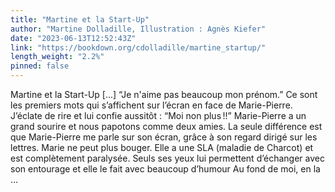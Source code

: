 ```yaml
---
title: "Martine et la Start-Up"
author: "Martine Dolladille, Illustration : Agnès Kiefer"
date: "2023-06-13T12:52:43Z"
link: "https://bookdown.org/cdolladille/martine_startup/"
length_weight: "2.2%"
pinned: false
---
```


Martine et la Start-Up [...] “Je n'aime pas beaucoup mon prénom.” Ce sont les premiers mots qui s’affichent sur l’écran en face de Marie-Pierre. J’éclate de rire et lui confie aussitôt : “Moi non plus !!” Marie-Pierre a un grand sourire et nous papotons comme deux amies. La seule différence est que Marie-Pierre me parle sur son écran, grâce à son regard dirigé sur les lettres. Marie ne peut plus bouger. Elle a une SLA (maladie de Charcot) et est complètement paralysée. Seuls ses yeux lui permettent d’échanger avec son entourage et elle le fait avec beaucoup d’humour Au fond de moi, en la ...

